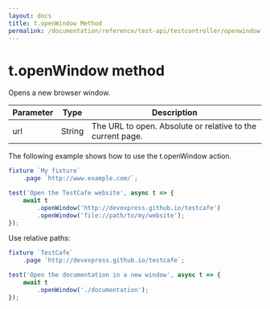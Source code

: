 ```yaml
---
layout: docs
title: t.openWindow Method
permalink: /documentation/reference/test-api/testcontroller/openwindow.html
---
```


# t.openWindow method

Opens a new browser window.

Parameter | Type | Description
--------- | ---- | ------------
url | String | The URL to open. Absolute or relative to the current page.

The following example shows how to use the t.openWindow action.

```JavaScript
fixture `My fixture`
    .page `http://www.example.com/`;

test('Open the TestCafe website', async t => {
    await t
        .openWindow('http://devexpress.github.io/testcafe')
        .openWindow('file://path/to/my/website');
});
```

Use relative paths:

```JavaScript
fixture `TestCafe`
    .page `http://devexpress.github.io/testcafe`;

test('Open the documentation in a new window', async t => {
    await t
        .openWindow('./documentation');
});
```

